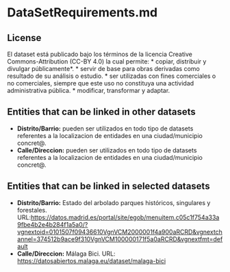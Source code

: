 # DataSetRequirements.md

## License
El dataset está publicado bajo los términos de la licencia Creative Commons-Attribution (CC-BY 4.0) la cual permite:
		* copiar, distribuir y divulgar públicamente*.
		* servir de base para obras derivadas como resultado de su análisis o estudio.
		* ser utilizadas con fines comerciales o no comerciales, siempre que este uso no constituya una actividad administrativa pública.
		* modificar, transformar y adaptar.

## Entities that can be linked in other datasets
* **Distrito/Barrio:** pueden ser utilizados en todo tipo de datasets referentes a la localizacion de entidades en una ciudad/municipio concret@.
* **Calle/Direccion:** pueden ser utilizados en todo tipo de datasets referentes a la localizacion de entidades en una ciudad/municipio concret@.


## Entities that can be linked in selected datasets
* **Distrito/Barrio:** Estado del arbolado parques históricos, singulares y forestales. URL:https://datos.madrid.es/portal/site/egob/menuitem.c05c1f754a33a9fbe4b2e4b284f1a5a0/?vgnextoid=0101507f09436610VgnVCM2000001f4a900aRCRD&vgnextchannel=374512b9ace9f310VgnVCM100000171f5a0aRCRD&vgnextfmt=default
* **Calle/Direccion:** Málaga Bici. URL: https://datosabiertos.malaga.eu/dataset/malaga-bici

